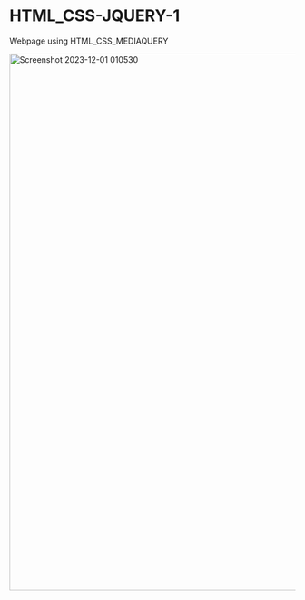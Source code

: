# HTML_CSS-JQUERY-1
Webpage using HTML_CSS_MEDIAQUERY

<img width="946" alt="Screenshot 2023-12-01 010530" src="https://github.com/kuuunnjj/HTML_CSS-MEDIAQUERY-1/assets/127201867/087089d4-3a0f-4ce8-a3dd-5d7a02b6efd1">

